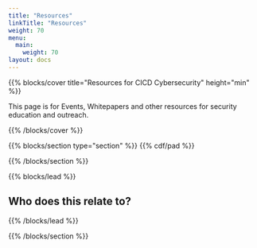 ```yaml
---
title: "Resources"
linkTitle: "Resources"
weight: 70
menu:
  main:
    weight: 70
layout: docs
---
```


{{% blocks/cover title="Resources for CICD Cybersecurity" height="min"  %}}

This page is for Events, Whitepapers and other resources for security education and outreach. 

{{% /blocks/cover %}}


{{% blocks/section type="section"  %}}
{{% cdf/pad %}}

{{% /blocks/section %}}

{{% blocks/lead  %}}
## Who does this relate to?

{{% /blocks/lead %}}


{{% /blocks/section %}}









